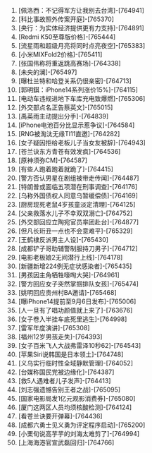 
1. [佩洛西：不记得军方让我别去台湾]-[764941]
1. [科比事故照外传案开庭]-[765370]
1. [央行：为实体经济提供更有力支持]-[764891]
1. [Redmi K50至尊版价格]-[765444]
1. [流星雨和超级月亮将同时点亮夜空]-[765383]
1. [小米MIXFold2价格]-[765411]
1. [张国伟称将重返跳高赛场]-[764338]
1. [未央的澜]-[765497]
1. [曝杜兰特和哈登关系仍很亲密]-[764713]
1. [郭明錤：iPhone14系列涨价15%]-[764115]
1. [电动车违规进地下车库充电致爆燃]-[765306]
1. [外交部点名正告蔡英文]-[765015]
1. [禹英雨主动提出分手]-[764839]
1. [iPhone电池百分比显示惹争议]-[764584]
1. [RNG被淘汰无缘TI11直邀]-[764282]
1. [女子疑因拒给老板儿子当女友被辞]-[764943]
1. [苍兰诀东方青苍有效发疯]-[764536]
1. [原神须弥CM]-[764587]
1. [有些人跑着跑着就跪了]-[764415]
1. [警方否认男星在剧组被带走传闻]-[764487]
1. [特朗普或面临五项潜在刑事调查]-[764176]
1. [乌称外国债权人同意乌暂缓偿债]-[764169]
1. [厨房现死老鼠4岁孩童淡定清理]-[764125]
1. [父亲救落水儿子不幸双双溺亡]-[764752]
1. [外交部回应立陶宛官员率团赴台]-[764877]
1. [但凡长珩丑一点也不会意难平]-[765329]
1. [王鹤棣反派男主人设]-[765430]
1. [成都铲子哥助辅警制服持刀男子]-[764712]
1. [电影老板娘2无间潜行上线]-[764178]
1. [新疆新增224例无症状感染者]-[765435]
1. [男孩因主角牺牲嚎啕大哭]-[764961]
1. [警方回应女子突然掌掴排队女孩]-[765474]
1. [姚明回应贵州村BA邀请]-[765468]
1. [曝iPhone14提前至9月6日发布]-[765006]
1. [人一旦有了唱功颜值就上来了]-[763676]
1. [女子卷入半挂车底死里逃生]-[764998]
1. [雷军年度演讲]-[765308]
1. [福州12岁男孩走失]-[764393]
1. [女子百米飞人大战弗雷泽10秒62]-[764543]
1. [苹果Siri说韩国是日本领土]-[764748]
1. [义乌实行临时性全域静默管理]-[764052]
1. [台媒称国民党被边缘化]-[764387]
1. [救5人遇难者儿子发声]-[764413]
1. [刘志强遗憾告别王者之战]-[765095]
1. [国家电影局发1亿元观影消费券]-[765080]
1. [厦门这两区人员均须核酸检测]-[764124]
1. [看苍兰诀要开弹幕]-[764436]
1. [成都六勇士见义勇为评定程序启动]-[765200]
1. [小栗旬说高芋芋的刘海太难剪了]-[764994]
1. [上海海港官宣武磊回归]-[764766]